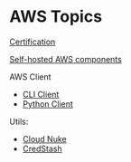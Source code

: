 # AWS Topics

[Certification](certification.html)

[Self-hosted AWS components](self-hosted.html)

AWS Client
* [CLI Client](cli.html)
* [Python Client](https://aws.amazon.com/sdk-for-python/)

Utils:

* [Cloud Nuke](cloud-nuke.html)
* [CredStash](credstash.html)
